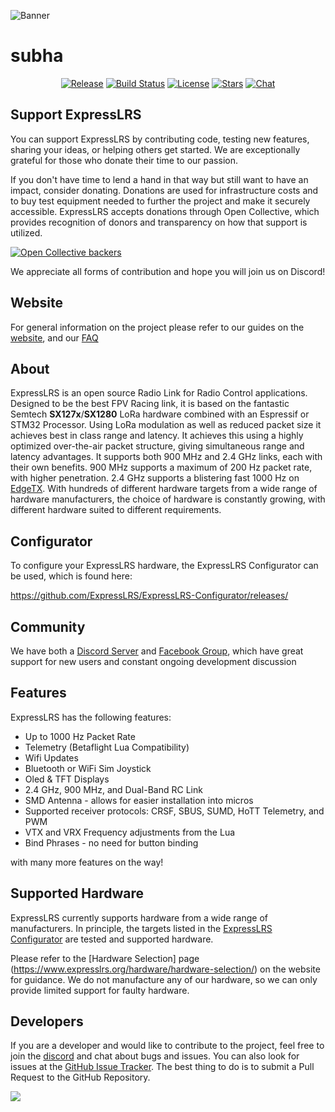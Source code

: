 ![Banner](https://github.com/ExpressLRS/ExpressLRS-Hardware/blob/master/img/banner.png?raw=true)
# subha
<center>

[![Release](https://img.shields.io/github/v/release/ExpressLRS/ExpressLRS?style=flat-square)](https://github.com/ExpressLRS/ExpressLRS/releases)
[![Build Status](https://img.shields.io/github/actions/workflow/status/ExpressLRS/ExpressLRS/build.yml?logo=github&style=flat-square)](https://github.com/ExpressLRS/ExpressLRS/actions)
[![License](https://img.shields.io/github/license/ExpressLRS/ExpressLRS?style=flat-square)](https://github.com/ExpressLRS/ExpressLRS/blob/master/LICENSE)
[![Stars](https://img.shields.io/github/stars/ExpressLRS/ExpressLRS?style=flat-square)](https://github.com/ExpressLRS/ExpressLRS/stargazers)
[![Chat](https://img.shields.io/discord/596350022191415318?color=%235865F2&logo=discord&logoColor=%23FFFFFF&style=flat-square)](https://discord.gg/expresslrs)

</center>

## Support ExpressLRS
You can support ExpressLRS by contributing code, testing new features, sharing your ideas, or helping others get started. We are exceptionally grateful for those who donate their time to our passion.

If you don't have time to lend a hand in that way but still want to have an impact, consider donating. Donations are used for infrastructure costs and to buy test equipment needed to further the project and make it securely accessible. ExpressLRS accepts donations through Open Collective, which provides recognition of donors and transparency on how that support is utilized.

[![Open Collective backers](https://img.shields.io/opencollective/backers/expresslrs?label=Open%20Collective%20backers&style=flat-square)](https://opencollective.com/expresslrs)

We appreciate all forms of contribution and hope you will join us on Discord!

## Website
For general information on the project please refer to our guides on the [website](https://www.expresslrs.org/), and our [FAQ](https://www.expresslrs.org/2.0/faq/)

## About

ExpressLRS is an open source Radio Link for Radio Control applications. Designed to be the best FPV Racing link, it is based on the fantastic Semtech **SX127x**/**SX1280** LoRa hardware combined with an Espressif or STM32 Processor. Using LoRa modulation as well as reduced packet size it achieves best in class range and latency. It achieves this using a highly optimized over-the-air packet structure, giving simultaneous range and latency advantages. It supports both 900 MHz and 2.4 GHz links, each with their own benefits. 900 MHz supports a maximum of 200 Hz packet rate, with higher penetration. 2.4 GHz supports a blistering fast 1000 Hz on [EdgeTX](http://edgetx.org/). With hundreds of different hardware targets from a wide range of hardware manufacturers, the choice of hardware is constantly growing, with different hardware suited to different requirements.

## Configurator
To configure your ExpressLRS hardware, the ExpressLRS Configurator can be used, which is found here:

https://github.com/ExpressLRS/ExpressLRS-Configurator/releases/

## Community
We have both a [Discord Server](https://discord.gg/expresslrs) and [Facebook Group](https://www.facebook.com/groups/636441730280366), which have great support for new users and constant ongoing development discussion

## Features

ExpressLRS has the following features:

- Up to 1000 Hz Packet Rate
- Telemetry (Betaflight Lua Compatibility)
- Wifi Updates
- Bluetooth or WiFi Sim Joystick
- Oled & TFT Displays
- 2.4 GHz, 900 MHz, and Dual-Band RC Link
- SMD Antenna - allows for easier installation into micros
- Supported receiver protocols: CRSF, SBUS, SUMD, HoTT Telemetry, and PWM
- VTX and VRX Frequency adjustments from the Lua
- Bind Phrases - no need for button binding

with many more features on the way!

## Supported Hardware

ExpressLRS currently supports hardware from a wide range of manufacturers. In principle, the targets listed in the [ExpressLRS Configurator](https://github.com/ExpressLRS/ExpressLRS-Configurator/releases/) are tested and supported hardware.

Please refer to the [Hardware Selection] page (https://www.expresslrs.org/hardware/hardware-selection/) on the website for guidance. We do not manufacture any of our hardware, so we can only provide limited support for faulty hardware.

## Developers

If you are a developer and would like to contribute to the project, feel free to join the [discord](https://discord.gg/expresslrs) and chat about bugs and issues. You can also look for issues at the [GitHub Issue Tracker](https://github.com/ExpressLRS/ExpressLRS/issues). The best thing to do is to submit a Pull Request to the GitHub Repository.

![](https://github.com/ExpressLRS/ExpressLRS-Hardware/blob/master/img/community.png?raw=true)
